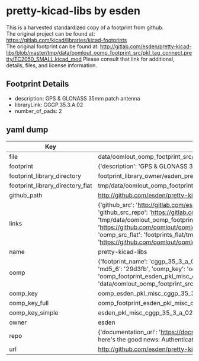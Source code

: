 # pretty-kicad-libs by esden  
This is a harvested standardized copy of a footprint from github.  
The original project can be found at:  
https://gitlab.com/kicad/libraries/kicad-footprints  
The original footprint can be found at:
http://gitlab.com/esden/pretty-kicad-libs/blob/master/tmp/data/oomlout_oomp_footprint_src/pkl_tag_connect.pretty/TC2050_SMALL.kicad_mod
Please consult that link for additional, details, files, and license information.  
## Footprint Details
* description: GPS & GLONASS 35mm patch antenna  
* libraryLink: CGGP.35.3.A.02  
* number_of_pads: 2  
## yaml dump  
| Key | Value |  
| --- | --- |  
| file | data/oomlout_oomp_footprint_src/pretty-kicad-libs/pkl_misc.pretty/CGGP.35.3.A.02.kicad_mod |  
| footprint | {'description': 'GPS & GLONASS 35mm patch antenna', 'libraryLink': 'CGGP.35.3.A.02', 'number_of_pads': 2} |  
| footprint_library_directory | footprint_library_owner/esden_pretty-kicad-libs |  
| footprint_library_directory_flat | tmp/data/oomlout_oomp_footprint_src/footprints_flat/esden_pkl_misc_cggp_35_3_a_02/working |  
| github_path | http://github.com/esden/pretty-kicad-libs/blob/master/tmp/data/oomlout_oomp_footprint_src/pkl_misc.pretty/CGGP.35.3.A.02.kicad_mod |  
| links | {'github_src': 'http://gitlab.com/esden/pretty-kicad-libs/blob/master/tmp/data/oomlout_oomp_footprint_src/pkl_tag_connect.pretty/TC2050_SMALL.kicad_mod', 'github_src_repo': 'https://gitlab.com/kicad/libraries/kicad-footprints', 'oomp_bot': 'tmp/data/oomlout_oomp_footprint_src/footprints/esden_pkl_misc_cggp_35_3_a_02/working', 'oomp_bot_github': 'https://github.com/oomlout/oomlout_oomp_footprint_bot/tree/main/tmp/data/oomlout_oomp_footprint_src/footprints/esden_pkl_misc_cggp_35_3_a_02/working', 'oomp_src_flat': 'footprints_flat/tmp/data/oomlout_oomp_footprint_src/footprints_flat/esden_pkl_misc_cggp_35_3_a_02/working', 'oomp_src_flat_github': 'https://github.com/oomlout/oomlout_oomp_footprint_src/tree/main/tmp/data/oomlout_oomp_footprint_src/footprints_flat/esden_pkl_misc_cggp_35_3_a_02/working'} |  
| name | pretty-kicad-libs |  
| oomp | {'footprint_name': 'cggp_35_3_a_02', 'library_name': 'pkl_misc', 'md5': '29d3fb52de9d90342cad23da4434b639', 'md5_10': '29d3fb52de', 'md5_5': '29d3f', 'md5_6': '29d3fb', 'oomp_key': 'oomp_esden_pkl_misc_cggp_35_3_a_02', 'oomp_key_extra': 'oomp_footprint_esden_pkl_misc_cggp_35_3_a_02', 'oomp_key_full': 'oomp_footprint_esden_pkl_misc_cggp_35_3_a_02_29d3fb', 'oomp_key_simple': 'esden_pkl_misc_cggp_35_3_a_02', 'original_filename': 'data/oomlout_oomp_footprint_src/pretty-kicad-libs/pkl_misc.pretty/CGGP.35.3.A.02.kicad_mod', 'owner_name': 'esden'} |  
| oomp_key | oomp_esden_pkl_misc_cggp_35_3_a_02 |  
| oomp_key_full | oomp_footprint_esden_pkl_misc_cggp_35_3_a_02 |  
| oomp_key_simple | esden_pkl_misc_cggp_35_3_a_02 |  
| owner | esden |  
| repo | {'documentation_url': 'https://docs.github.com/rest/overview/resources-in-the-rest-api#rate-limiting', 'message': "API rate limit exceeded for 84.66.142.224. (But here's the good news: Authenticated requests get a higher rate limit. Check out the documentation for more details.)"} |  
| url | http://github.com/esden/pretty-kicad-libs |  

